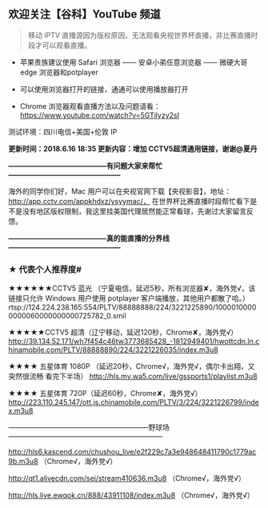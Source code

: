 ## 欢迎关注【谷科】YouTube 频道

> 移动 IPTV 直播源因为版权原因，无法观看央视世界杯直播，非比赛直播时段才可以观看直播。

* 苹果贵族建议使用 Safari 浏览器 —— 安卓小弟任意浏览器 —— 微硬大哥 edge 浏览器和potplayer

* 可以使用浏览器打开的链接，通通可以使用播放器打开

* Chrome 浏览器观看直播方法以及问题请看：https://www.youtube.com/watch?v=5GTilyzy2sI

测试环境：四川电信+美国+伦敦 IP

****更新时间：2018.6.16  18:35  更新内容：增加 CCTV5超清通用链接，谢谢@夏丹****


****——————————————有问题大家来帮忙————————————————****

海外的同学你们好，Mac 用户可以在央视官网下载【央视影音】，地址：http://app.cctv.com/appkhdxz/ysyymac/， 在世界杯比赛直播时段帮忙看下是不是没有地区版权限制，我这里挂美国代理居然能正常看球，先谢过大家留言反馈。


****——————————————真的能直播的分界线————————————————****

### ★ 代表个人推荐度#

★★★★★★CCTV5 蓝光 （宁夏电信，延迟5秒，所有浏览器✘，海外党√，该链接只允许 Windows 用户使用 potplayer 客户端播放，其他用户都散了哈。）
rtsp://124.224.238.165:554/PLTV/88888888/224/3221225890/10000100000000060000000000725782_0.smil 

★★★★★CCTV5 超清（辽宁移动，延迟120秒，Chrome✘，海外党√）http://39.134.52.171/wh7f454c46tw3773685428_-1812949401/hwottcdn.ln.chinamobile.com/PLTV/88888890/224/3221226035/index.m3u8

★★★★ 五星体育 1080P （延迟20秒，Chrome√，海外党√，偶尔卡出翔，又突然很流畅 看完下半场）
http://hls.mv.wa5.com/live/gssports1/playlist.m3u8 

★★★★ 五星体育 720P（延迟60秒，Chrome✘，海外党√）
http://223.110.245.147/ott.js.chinamobile.com/PLTV/3/224/3221226799/index.m3u8 



————————————————————野球场——————————————————————

http://hls6.kascend.com/chushou_live/e2f229c7a3e948648411790c1779ac9b.m3u8 （Chrome√，海外党√）

http://qt1.alivecdn.com/sei/stream410636.m3u8 （Chrome√，海外党√）

http://hls.live.ewqok.cn/888/43911108/index.m3u8 （Chrome√，海外党√）
